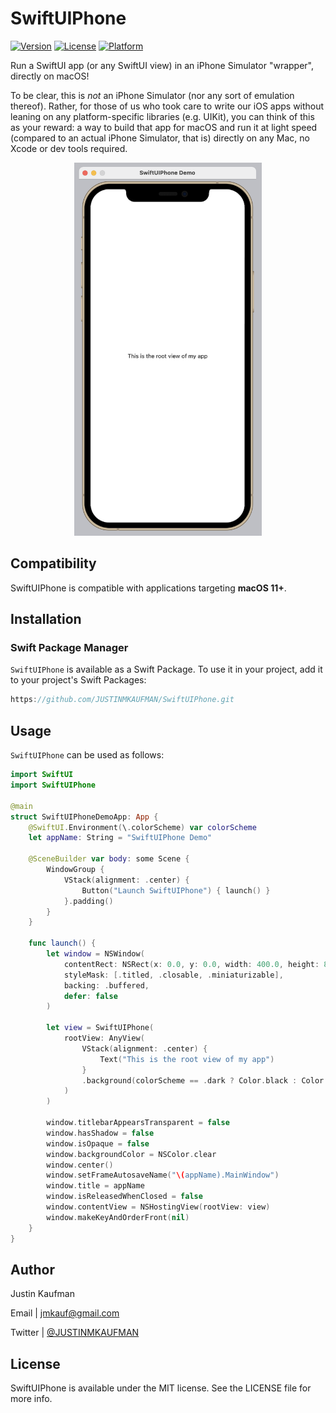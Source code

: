 # SwiftUIPhone

[![Version](https://img.shields.io/badge/spm-v1.0.1-blue)](https://github.com/JUSTINMKAUFMAN/SwiftUIPhone/releases)
[![License](https://img.shields.io/badge/license-MIT-brightgreen)](https://github.com/JUSTINMKAUFMAN/SwiftUIPhone/blob/master/LICENSE)
[![Platform](https://img.shields.io/badge/platform-macOS-orange)](https://github.com/JUSTINMKAUFMAN/SwiftUIPhone)

Run a SwiftUI app (or any SwiftUI view) in an iPhone Simulator "wrapper", directly on macOS!

To be clear, this is *not* an iPhone Simulator (nor any sort of emulation thereof). Rather, for those of 
us who took care to write our iOS apps without leaning on any platform-specific libraries (e.g. UIKit),
you can think of this as your reward: a way to build that app for macOS and run it at light speed 
(compared to an actual iPhone Simulator, that is) directly on any Mac, no Xcode or dev tools required.

<p align="center">
    <img src="/SwiftUIPhone.png" alt="SwiftUIPhone Screenshot" width="300" height="597"/>
</p>

## Compatibility

SwiftUIPhone is compatible with applications targeting **macOS 11+**.

## Installation

### Swift Package Manager

`SwiftUIPhone` is available as a Swift Package. To use it in your project, add it to your project's Swift Packages:

```swift
https://github.com/JUSTINMKAUFMAN/SwiftUIPhone.git
```

## Usage

`SwiftUIPhone` can be used as follows:

```swift
import SwiftUI
import SwiftUIPhone

@main
struct SwiftUIPhoneDemoApp: App {
    @SwiftUI.Environment(\.colorScheme) var colorScheme
    let appName: String = "SwiftUIPhone Demo"
    
    @SceneBuilder var body: some Scene {
        WindowGroup {
            VStack(alignment: .center) {
                Button("Launch SwiftUIPhone") { launch() }
            }.padding()
        }
    }
    
    func launch() {
        let window = NSWindow(
            contentRect: NSRect(x: 0.0, y: 0.0, width: 400.0, height: 809.0),
            styleMask: [.titled, .closable, .miniaturizable],
            backing: .buffered,
            defer: false
        )
        
        let view = SwiftUIPhone(
            rootView: AnyView(
                VStack(alignment: .center) {
                    Text("This is the root view of my app")
                }
                .background(colorScheme == .dark ? Color.black : Color.white)
            )
        )
        
        window.titlebarAppearsTransparent = false
        window.hasShadow = false
        window.isOpaque = false
        window.backgroundColor = NSColor.clear
        window.center()
        window.setFrameAutosaveName("\(appName).MainWindow")
        window.title = appName
        window.isReleasedWhenClosed = false
        window.contentView = NSHostingView(rootView: view)
        window.makeKeyAndOrderFront(nil)
    }
}
```

## Author

Justin Kaufman

Email | jmkauf@gmail.com

Twitter | [@JUSTINMKAUFMAN](https://twitter.com/JUSTINMKAUFMAN)

## License

SwiftUIPhone is available under the MIT license. See the LICENSE file for more info.
